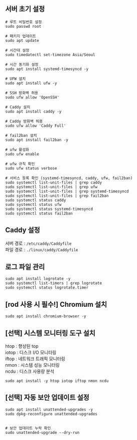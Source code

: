 ## 서버 초기 설정

```shell
# 루트 비밀번호 설정
sudo passwd root

# 패키지 업데이트
sudo apt update

# 시간대 설정
sudo timedatectl set-timezone Asia/Seoul

# 시간 동기화 설정
sudo apt install systemd-timesyncd -y

# UFW 설치
sudo apt install ufw -y

# SSH 방화벽 허용
sudo ufw allow 'OpenSSH'

# Caddy 설치
sudo apt install caddy -y

# Caddy 방화벽 허용
sudo ufw allow 'Caddy Full'

# fail2ban 설치
sudo apt install fail2ban -y

# ufw 활성화
sudo ufw enable

# ufw 규칙 확인
sudo ufw status verbose

# 서비스 등록 확인 (systemd-timesyncd, caddy, ufw, fail2ban)
sudo systemctl list-unit-files | grep caddy
sudo systemctl list-unit-files | grep ufw
sudo systemctl list-unit-files | grep systemd-timesyncd
sudo systemctl list-unit-files | grep fail2ban
sudo systemctl status caddy
sudo systemctl status ufw
sudo systemctl status systemd-timesyncd
sudo systemctl status fail2ban
```

## Caddy 설정

서버 경로 : `/etc/caddy/Caddyfile` </br>
파일 경로 : `./linux/caddy/Caddyfile`

## 로그 파일 관리

```shell
sudo apt install logrotate -y
sudo systemctl list-timers | grep logrotate
sudo systemctl status logrotate.timer
```

## [rod 사용 시 필수!] Chromium 설치

```shell
sudo apt install chromium-browser -y
```

## [선택] 시스템 모니터링 도구 설치

htop : 향상된 top </br>
iotop : 디스크 I/O 모니터링 </br>
iftop : 네트워크 트래픽 모니터링 </br>
nmon : 시스템 성능 모니터링 </br>
ncdu : 디스크 사용량 분석 </br>

```shell
sudo apt install -y htop iotop iftop nmon ncdu
```

## [선택] 자동 보안 업데이트 설정

```shell
sudo apt install unattended-upgrades -y
sudo dpkg-reconfigure unattended-upgrades


# 보안 업데이트 누락 확인
sudo unattended-upgrade --dry-run
```
